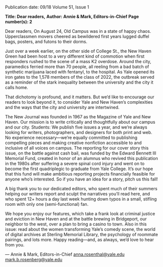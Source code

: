 Publication date: 09/18
Volume 51, Issue 1

**Title: Dear readers,**
**Author: Annie & Mark, Editors-in-Chief**
**Page number(s): 2**

Dear readers,
On August 24, Old Campus was in a state of happy chaos. Upperclassmen movers cheered as bewildered first years 
lugged duffel bags, posters, and futons to their dorms.

Just over a week earlier, on the other side of College St., the New Haven Green had been host to a very different kind 
of commotion when first responders rushed to the scene of a mass K2 overdose. Around the city, paramedics ferried more 
than 70 people, all reeling from a bad batch of synthetic marijuana laced with fentanyl, to the hospital. As Yale opened 
its iron gates to the 1,578 members of the class of 2022, the outbreak served as a reminder of the stark inequality between 
the university and the city it calls home. 

That dichotomy is profound, and it matters. But we’d like to encourage our readers to look beyond it, to consider Yale 
and New Haven’s complexities and the ways that the city and university are intertwined.

The New Journal was founded in 1967 as the Magazine of Yale and New Haven. Our mission is to write critically and 
thoughtfully about our campus and our city. Students: We publish five issues a year, and we’re always looking for writers, 
photographers, and designers for both print and web. No experience necessary––we’re equally committed to publishing 
compelling pieces and making creative nonfiction accessible to and inclusive of all voices on campus. The reporting for 
our cover story this issue, on the battle against cash bail, was funded by the Edward Bennett III Memorial Fund, created 
in honor of an alumnus who revived this publication in the 1980s after suffering a severe spinal cord injury and went on 
to become the first quadriplegic to graduate from Yale College. It’s our hope that this fund will make ambitious reporting 
projects financially feasible for anyone who’s interested. So if you have an idea for a story, pitch us this fall!

A big thank you to our dedicated editors, who spent much of their summers helping our writers report and sculpt the 
narratives you’ll read here, and who spent 12+ hours a day last week hunting down typos in a small, stifling room with only 
one (semi-functional) fan. 

We hope you enjoy our features, which take a frank look at criminal justice and eviction in New Haven and at the battle 
brewing in Bridgeport, our neighbor to the west, over a plan to bring a casino to town. Also in this issue: read about the 
women transforming Yale’s comedy scene, the world of digital archives at Sterling Memorial Library, the psychology of 
roommate pairings, and lots more. Happy reading––and, as always, we’d love to hear from you.

— Annie & Mark, Editors-in-Chief
anna.rosenthal@yale.edu
mark.b.rosenberg@yale.edu